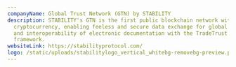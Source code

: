 ```yaml
---
companyName: Global Trust Network (GTN) by STABILITY
description: STABILITY's GTN is the first public blockchain network without
  cryptocurrency, enabling feeless and secure data exchange for global adoption
  and interoperability of electronic documentation with the TradeTrust
  framework.
websiteLink: https://stabilityprotocol.com/
logo: /static/uploads/stabilitylogo_vertical_whitebg-removebg-preview.png
---
```

